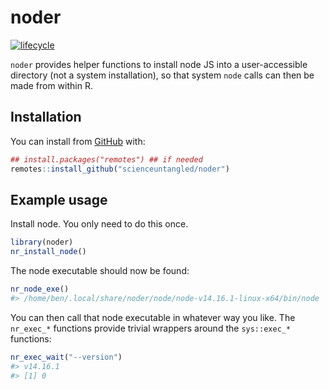 
<!-- README.md is generated from README.Rmd. Please edit that file -->

# noder

<!-- badges: start -->

[![lifecycle](https://img.shields.io/badge/lifecycle-experimental-orange.svg)](https://www.tidyverse.org/lifecycle/#experimental)
<!-- badges: end -->

`noder` provides helper functions to install node JS into a
user-accessible directory (not a system installation), so that system
`node` calls can then be made from within R.

## Installation

You can install from [GitHub](https://github.com/scienceuntangled/noder)
with:

``` r
## install.packages("remotes") ## if needed
remotes::install_github("scienceuntangled/noder")
```

## Example usage

Install node. You only need to do this once.

``` r
library(noder)
nr_install_node()
```

The node executable should now be found:

``` r
nr_node_exe()
#> /home/ben/.local/share/noder/node/node-v14.16.1-linux-x64/bin/node
```

You can then call that node executable in whatever way you like. The
`nr_exec_*` functions provide trivial wrappers around the `sys::exec_*`
functions:

``` r
nr_exec_wait("--version")
#> v14.16.1
#> [1] 0
```
